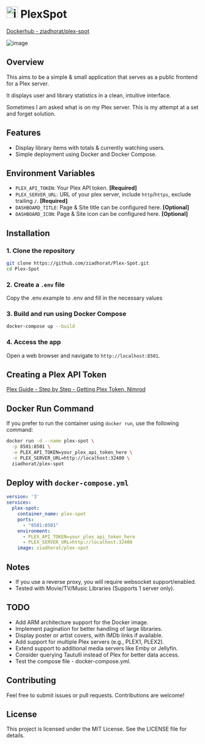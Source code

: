 # <img src="https://cdn-icons-png.freepik.com/256/7664/7664156.png?uid=R161963193&ga=GA1.1.651749782.1725523197&semt=ais_hybrid" alt="iCON" width="30" height="30"> PlexSpot

[Dockerhub - ziadhorat/plex-spot](https://hub.docker.com/r/ziadhorat/plex-spot)

![image](https://github.com/user-attachments/assets/b73ed36e-cb28-4403-b73c-e7d23602f4dc)

## Overview
This aims to be a simple & small application that serves as a public frontend for a Plex server. 

It displays user and library statistics in a clean, intuitive interface.

Sometimes I am asked what is on my Plex server. This is my attempt at a set and forget solution.

## Features
- Display library items with totals & currently watching users.
- Simple deployment using Docker and Docker Compose.

## Environment Variables
- `PLEX_API_TOKEN`: Your Plex API token. **[Required]**
- `PLEX_SERVER_URL`: URL of your plex server, include `http`/`https`, exclude trailing `/`. **[Required]**
- `DASHBOARD_TITLE`: Page & Site title can be configured here. **[Optional]**
- `DASHBOARD_ICON`: Page & Site icon can be configured here. **[Optional]**

## Installation

### 1. Clone the repository
```bash
git clone https://github.com/ziadhorat/Plex-Spot.git
cd Plex-Spot
```
### 2. Create a `.env` file
Copy the .env.example to .env and fill in the necessary values

### 3. Build and run using Docker Compose
```bash
docker-compose up --build
```
### 4. Access the app
Open a web browser and navigate to `http://localhost:8501`.

## Creating a Plex API Token
[Plex Guide - Step by Step - Getting Plex Token, Nimrod](https://digiex.net/threads/plex-guide-step-by-step-getting-plex-token.15402/)

## Docker Run Command
If you prefer to run the container using `docker run`, use the following command:
```bash
docker run -d --name plex-spot \
  -p 8501:8501 \
  -e PLEX_API_TOKEN=your_plex_api_token_here \
  -e PLEX_SERVER_URL=http://localhost:32400 \
  ziadhorat/plex-spot
```

## Deploy with `docker-compose.yml`

```yaml
version: '3'
services:
  plex-spot:
    container_name: plex-spot
    ports:
      - "8501:8501"
    environment:
      - PLEX_API_TOKEN=your_plex_api_token_here
      - PLEX_SERVER_URL=http://localhost:32400
    image: ziadhorat/plex-spot
```

## Notes
- If you use a reverse proxy, you will require websocket support/enabled.
- Tested with Movie/TV/Music Libraries (Supports 1 server only).

## TODO
- Add ARM architecture support for the Docker image.
- Implement pagination for better handling of large libraries.
- Display poster or artist covers, with IMDb links if available.
- Add support for multiple Plex servers (e.g., PLEX1, PLEX2).
- Extend support to additional media servers like Emby or Jellyfin.
- Consider querying Tautulli instead of Plex for better data access.
- Test the compose file - docker-compose.yml.
  
## Contributing
Feel free to submit issues or pull requests. Contributions are welcome!

## License
This project is licensed under the MIT License. See the LICENSE file for details.
